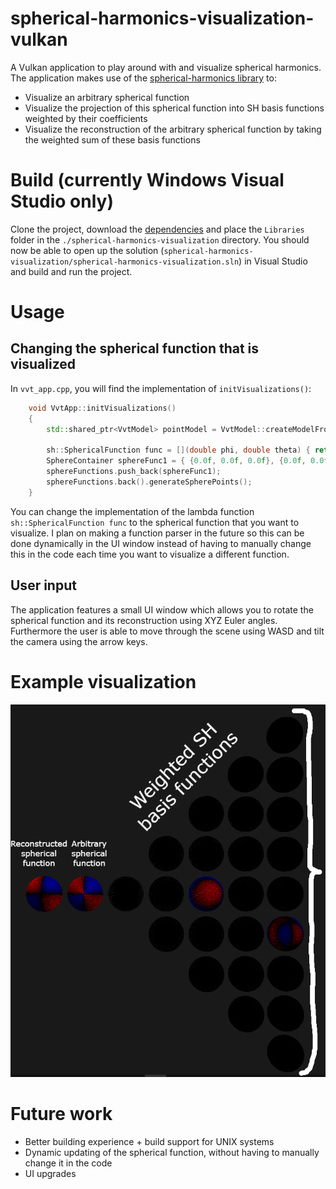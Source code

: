 # spherical-harmonics-visualization-vulkan
A Vulkan application to play around with and visualize spherical harmonics. The application makes use of the [spherical-harmonics library](https://github.com/google/spherical-harmonics) to:
* Visualize an arbitrary spherical function
* Visualize the projection of this spherical function into SH basis functions weighted by their coefficients
* Visualize the reconstruction of the arbitrary spherical function by taking the weighted sum of these basis functions 


# Build (currently Windows Visual Studio only)
Clone the project, download the [dependencies](https://drive.google.com/drive/folders/11RiEnKvYco3RQDe-qgo2Ftz8tPNr44Kh?usp=sharing) and place the `Libraries` folder in the `./spherical-harmonics-visualization` directory. You should now be able to open up the solution (`spherical-harmonics-visualization/spherical-harmonics-visualization.sln`) in Visual Studio and build and run the project.

# Usage
## Changing the spherical function that is visualized
In `vvt_app.cpp`, you will find the implementation of `initVisualizations()`:
```cpp
	void VvtApp::initVisualizations()
	{
		std::shared_ptr<VvtModel> pointModel = VvtModel::createModelFromFile(vvtDevice, "../Models/sphere.obj");

		sh::SphericalFunction func = [](double phi, double theta) { return glm::sin(phi) * glm::cos(phi); };
		SphereContainer sphereFunc1 = { {0.0f, 0.0f, 0.0f}, {0.0f, 0.0f, 0.0f }, 3.0f, func, pointModel };
		sphereFunctions.push_back(sphereFunc1);
		sphereFunctions.back().generateSpherePoints();
	}
```
You can change the implementation of the lambda function `sh::SphericalFunction func` to the spherical function that you want to visualize. I plan on making a function parser in the future so this can be done dynamically in the UI window instead of having to manually change this in the code each time you want to visualize a different function.
## User input
The application features a small UI window which allows you to rotate the spherical function and its reconstruction using XYZ Euler angles. Furthermore the user is able to move through the scene using WASD and tilt the camera using the arrow keys.

# Example visualization
![Thumbnail](./thumbnail.png?raw=true "Example visualization")

# Future work
* Better building experience + build support for UNIX systems
* Dynamic updating of the spherical function, without having to manually change it in the code
* UI upgrades
